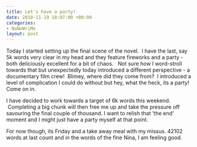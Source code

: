 ```yaml
---
title: Let's have a party!
date: 2010-11-19 18:07:00 +00:00
categories:
- NaNoWriMo
layout: post
---
```


Today I started setting up the final scene of the novel.  I have the last, say 5k words very clear in my head and they feature fireworks and a party - both deliciously excellent for a bit of chaos.   Not sure how I word-stroll towards that but unexpectedly today introduced a different perspective - a documentary film crew!  Blimey, where did they come from?  I introduced a level of complication I could do without but hey, what the heck, its a party! Come on in.

I have decided to work towards a target of 6k words this weekend.  Completing a big chunk will then free me up and take the pressure off savouring the final couple of thousand. I want to relish that 'the end' moment and I might just have a party myself at that point.

For now though, its Friday and a take away meal with my missus.
42102 words at last count and in the words of the fine Nina, I am feeling good.
